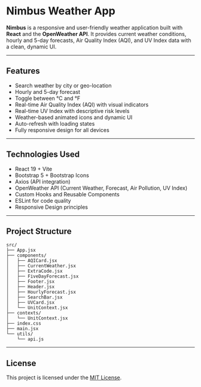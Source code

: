 # Nimbus Weather App

**Nimbus** is a responsive and user-friendly weather application built with **React** and the **OpenWeather API**. It provides current weather conditions, hourly and 5-day forecasts, Air Quality Index (AQI), and UV Index data with a clean, dynamic UI.

---

## Features

- Search weather by city or geo-location
- Hourly and 5-day forecast
- Toggle between °C and °F
- Real-time Air Quality Index (AQI) with visual indicators
- Real-time UV Index with descriptive risk levels
- Weather-based animated icons and dynamic UI
- Auto-refresh with loading states
- Fully responsive design for all devices

---

## Technologies Used

- React 19 + Vite
- Bootstrap 5 + Bootstrap Icons
- Axios (API integration)
- OpenWeather API (Current Weather, Forecast, Air Pollution, UV Index)
- Custom Hooks and Reusable Components
- ESLint for code quality
- Responsive Design principles

---

## Project Structure

```
src/
├── App.jsx
├── components/
│   ├── AQICard.jsx
│   ├── CurrentWeather.jsx
│   ├── ExtraCode.jsx
│   ├── FiveDayForecast.jsx
│   ├── Footer.jsx
│   ├── Header.jsx
│   ├── HourlyForecast.jsx
│   ├── SearchBar.jsx
│   ├── UVCard.jsx
│   └── UnitContext.jsx
├── contexts/
│   └── UnitContext.jsx
├── index.css
├── main.jsx
└── utils/
    └── api.js
```

---

## License

This project is licensed under the [MIT License](LICENSE).
